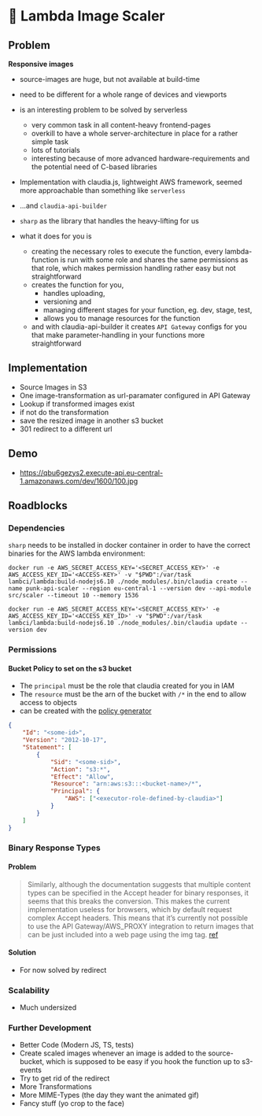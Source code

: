 # 🥒 Lambda Image Scaler

## Problem

**Responsive images**

*   source-images are huge, but not available at build-time
*   need to be different for a whole range of devices and viewports
*   is an interesting problem to be solved by serverless

    *   very common task in all content-heavy frontend-pages
    *   overkill to have a whole server-architecture in place for a rather simple task
    *   lots of tutorials
    *   interesting because of more advanced hardware-requirements and the potential need of C-based libraries

*   Implementation with claudia.js, lightweight AWS framework, seemed more approachable than something like `serverless`
*   ...and `claudia-api-builder`
*   `sharp` as the library that handles the heavy-lifting for us
*   what it does for you is
    *   creating the necessary roles to execute the function, every lambda-function is run with some role and shares the same permissions as that role, which makes permission handling rather easy but not straightforward
    *   creates the function for you,
        *   handles uploading,
        *   versioning and
        *   managing different stages for your function, eg. dev, stage, test,
        *   allows you to manage resources for the function
    *   and with claudia-api-builder it creates `API Gateway` configs for you that make parameter-handling in your functions more straightforward

## Implementation

*   Source Images in S3
*   One image-transformation as url-paramater configured in API Gateway
*   Lookup if transformed images exist
*   if not do the transformation
*   save the resized image in another s3 bucket
*   301 redirect to a different url

## Demo

*   https://qbu6gezys2.execute-api.eu-central-1.amazonaws.com/dev/1600/100.jpg

## Roadblocks

### Dependencies

`sharp` needs to be installed in docker container in order to have the correct binaries for the AWS lambda environment:

```
docker run -e AWS_SECRET_ACCESS_KEY='<SECRET_ACCESS_KEY>' -e AWS_ACCESS_KEY_ID='<ACCESS-KEY>' -v "$PWD":/var/task lambci/lambda:build-nodejs6.10 ./node_modules/.bin/claudia create --name punk-api-scaler --region eu-central-1 --version dev --api-module src/scaler --timeout 10 --memory 1536
```

```
docker run -e AWS_SECRET_ACCESS_KEY='<SECRET_ACCESS_KEY>' -e AWS_ACCESS_KEY_ID='<ACCESS_KEY_ID>' -v "$PWD":/var/task lambci/lambda:build-nodejs6.10 ./node_modules/.bin/claudia update --version dev
```

### Permissions

#### Bucket Policy to set on the s3 bucket

*   The `principal` must be the role that claudia created for you in IAM
*   The `resource` must be the arn of the bucket with `/*` in the end to allow access to objects
*   can be created with the [policy generator](http://awspolicygen.s3.amazonaws.com/policygen.html)

```json
{
    "Id": "<some-id>",
    "Version": "2012-10-17",
    "Statement": [
        {
            "Sid": "<some-sid>",
            "Action": "s3:*",
            "Effect": "Allow",
            "Resource": "arn:aws:s3:::<bucket-name>/*",
            "Principal": {
                "AWS": ["<executor-role-defined-by-claudia>"]
            }
        }
    ]
}
```

### Binary Response Types

#### Problem

> Similarly, although the documentation suggests that multiple content types can be specified in the Accept header for binary responses, it seems that this breaks the conversion. This makes the current implementation useless for browsers, which by default request complex Accept headers. This means that it’s currently not possible to use the API Gateway/AWS_PROXY integration to return images that can be just included into a web page using the img tag. [ref](https://claudiajs.com/tutorials/binary-content.html)

#### Solution

*   For now solved by redirect

### Scalability

*   Much undersized

### Further Development

*   Better Code (Modern JS, TS, tests)
*   Create scaled images whenever an image is added to the source-bucket, which is supposed to be easy if you hook the function up to s3-events
*   Try to get rid of the redirect
*   More Transformations
*   More MIME-Types (the day they want the animated gif)
*   Fancy stuff (yo crop to the face)
